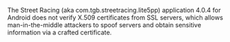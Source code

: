The Street Racing (aka com.tgb.streetracing.lite5pp) application 4.0.4 for Android does not verify X.509 certificates from SSL servers, which allows man-in-the-middle attackers to spoof servers and obtain sensitive information via a crafted certificate.